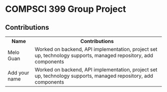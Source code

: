 # COMPSCI 399 Group Project

<!-- > Group 17 - Red Rhinoceros -->

<!-- A project that aims to add a social flavor over Wikipedia. -->


## Contributions

<table>
<tr><th>Name</th><th>Contributions</th></tr>
<tr><td>
Melo Guan
</td><td>
Worked on backend, API implementation, project set up, technology supports, managed repository, add components
</td></tr>
<tr><td>
Add your name
</td><td>
Worked on backend, API implementation, project set up, technology supports, managed repository, add components
</td></tr>

</table>
